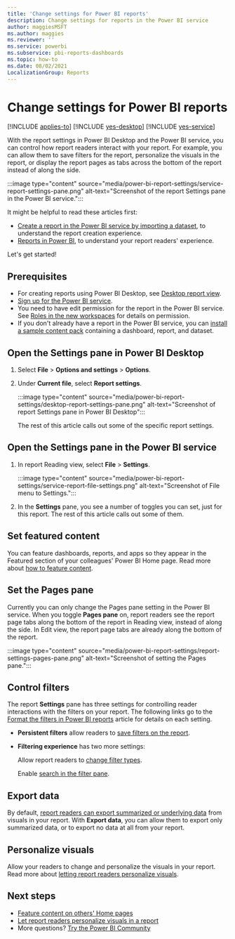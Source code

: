 ```yaml
---
title: 'Change settings for Power BI reports'
description: Change settings for reports in the Power BI service
author: maggiesMSFT
ms.author: maggies
ms.reviewer: ''
ms.service: powerbi
ms.subservice: pbi-reports-dashboards
ms.topic: how-to
ms.date: 08/02/2021
LocalizationGroup: Reports
---
```

# Change settings for Power BI reports

[!INCLUDE [applies-to](../includes/applies-to.md)] [!INCLUDE [yes-desktop](../includes/yes-desktop.md)] [!INCLUDE [yes-service](../includes/yes-service.md)]

With the report settings in Power BI Desktop and the Power BI service, you can control how report readers interact with your report. For example, you can allow them to save filters for the report, personalize the visuals in the report, or display the report pages as tabs across the bottom of the report instead of along the side.

:::image type="content" source="media/power-bi-report-settings/service-report-settings-pane.png" alt-text="Screenshot of the report Settings pane in the Power BI service.":::

It might be helpful to read these articles first:

- [Create a report in the Power BI service by importing a dataset](service-report-create-new.md), to understand the report creation experience.
- [Reports in Power BI](../consumer/end-user-reports.md), to understand your report readers' experience.

 Let's get started!

## Prerequisites

- For creating reports using Power BI Desktop, see [Desktop report view](desktop-report-view.md).
- [Sign up for the Power BI service](../fundamentals/service-self-service-signup-for-power-bi.md). 
- You need to have edit permission for the report in the Power BI service. See [Roles in the new workspaces](../collaborate-share/service-roles-new-workspaces.md) for details on permission.
- If you don't already have a report in the Power BI service, you can [install a sample content pack](sample-datasets.md#install-built-in-samples) containing a dashboard, report, and dataset.

## Open the Settings pane in Power BI Desktop

1. Select **File** > **Options and settings** > **Options**.
1. Under **Current file**, select **Report settings**.

    :::image type="content" source="media/power-bi-report-settings/desktop-report-settings-pane.png" alt-text="Screenshot of report Settings pane in Power BI Desktop":::

    The rest of this article calls out some of the specific report settings.

## Open the Settings pane in the Power BI service

1. In report Reading view, select **File** > **Settings**.

    :::image type="content" source="media/power-bi-report-settings/service-report-file-settings.png" alt-text="Screenshot of File menu to Settings.":::

1. In the **Settings** pane, you see a number of toggles you can set, just for this report. The rest of this article calls out some of them.

## Set featured content

You can feature dashboards, reports, and apps so they appear in the Featured section of your colleagues' Power BI Home page. Read more about [how to feature content](../collaborate-share/service-featured-content.md).

## Set the Pages pane

Currently you can only change the Pages pane setting in the Power BI service. When you toggle **Pages pane** on, report readers see the report page tabs along the bottom of the report in Reading view, instead of along the side. In Edit view, the report page tabs are already along the bottom of the report.

:::image type="content" source="media/power-bi-report-settings/report-settings-pages-pane.png" alt-text="Screenshot of setting the Pages pane.":::

## Control filters

The report **Settings** pane has three settings for controlling reader interactions with the filters on your report. The following links go to the [Format the filters in Power BI reports](power-bi-report-filter.md) article for details on each setting.

- **Persistent filters** allow readers to [save filters on the report](power-bi-report-filter.md#allow-saving-filters).
- **Filtering experience** has two more settings:
    
    Allow report readers to [change filter types](power-bi-report-filter.md#restrict-changes-to-filter-type).

    Enable [search in the filter pane](power-bi-report-filter.md#filters-pane-search).

## Export data

By default, [report readers can export summarized or underlying data](/power-bi/visuals/power-bi-visualization-export-data) from visuals in your report. With **Export data**, you can allow them to export only summarized data, or to export no data at all from your report.

## Personalize visuals

Allow your readers to change and personalize the visuals in your report. Read more about [letting report readers personalize visuals](power-bi-personalize-visuals.md).

## Next steps

* [Feature content on others' Home pages](../collaborate-share/service-featured-content.md)
* [Let report readers personalize visuals in a report](power-bi-personalize-visuals.md)
* More questions? [Try the Power BI Community](https://community.powerbi.com/)